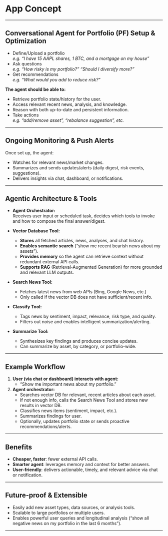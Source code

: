 # App Concept

---

## Conversational Agent for Portfolio (PF) Setup & Optimization

- Define/Upload a portfolio  
  *e.g. “I have 15 AAPL shares, 1 BTC, and a mortgage on my house”*
- Ask questions  
  *e.g. “How risky is my portfolio?” “Should I diversify more?”*
- Get recommendations  
  *e.g. “What would you add to reduce risk?”*

**The agent should be able to:**
- Retrieve portfolio state/history for the user.
- Access relevant recent news, analysis, and knowledge.
- Reason with both up-to-date and persistent information.
- Take actions  
  *e.g. “add/remove asset”, “rebalance suggestion”, etc.*

---

## Ongoing Monitoring & Push Alerts

Once set up, the agent:
- Watches for relevant news/market changes.
- Summarizes and sends updates/alerts (daily digest, risk events, suggestions).
- Delivers insights via chat, dashboard, or notifications.

---

## Agentic Architecture & Tools

- **Agent Orchestrator:**  
  Receives user input or scheduled task, decides which tools to invoke and how to compose the final answer/digest.

- **Vector Database Tool:**  
  - **Stores** all fetched articles, news, analyses, and chat history.
  - **Enables semantic search** (“show me recent bearish news about my assets”).
  - **Provides memory** so the agent can retrieve context without redundant external API calls.
  - **Supports RAG** (Retrieval-Augmented Generation) for more grounded and relevant LLM outputs.

- **Search News Tool:**  
  - Fetches latest news from web APIs (Bing, Google News, etc.)  
  - Only called if the vector DB does not have sufficient/recent info.

- **Classify Tool:**  
  - Tags news by sentiment, impact, relevance, risk type, and quality.
  - Filters out noise and enables intelligent summarization/alerting.

- **Summarize Tool:**  
  - Synthesizes key findings and produces concise updates.
  - Can summarize by asset, by category, or portfolio-wide.

---

## Example Workflow

1. **User (via chat or dashboard) interacts with agent:**
    - “Show me important news about my portfolio.”
2. **Agent orchestrator:**
    - Searches vector DB for relevant, recent articles about each asset.
    - If not enough info, calls the Search News Tool and stores new results in vector DB.
    - Classifies news items (sentiment, impact, etc.).
    - Summarizes findings for user.
    - Optionally, updates portfolio state or sends proactive recommendations/alerts.

---

## Benefits

- **Cheaper, faster**: fewer external API calls.
- **Smarter agent**: leverages memory and context for better answers.
- **User-friendly**: delivers actionable, timely, and relevant advice via chat or notification.

---

## Future-proof & Extensible

- Easily add new asset types, data sources, or analysis tools.
- Scalable to large portfolios or multiple users.
- Enables powerful user queries and longitudinal analysis (“show all negative news on my portfolio in the last 6 months”).

---
